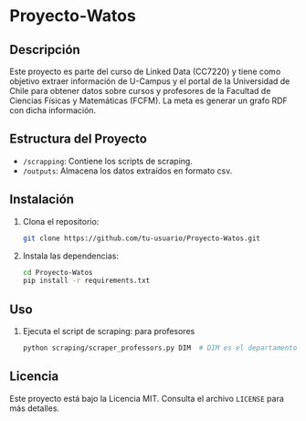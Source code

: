 # Proyecto-Watos

## Descripción

Este proyecto es parte del curso de Linked Data (CC7220) y tiene como objetivo extraer información de U-Campus y el portal de la Universidad de Chile para obtener datos sobre cursos y profesores de la Facultad de Ciencias Físicas y Matemáticas (FCFM). La meta es generar un grafo RDF con dicha información.

## Estructura del Proyecto

- `/scrapping`: Contiene los scripts de scraping.
- `/outputs`: Almacena los datos extraídos en formato csv.

## Instalación

1. Clona el repositorio:
    ```bash
    git clone https://github.com/tu-usuario/Proyecto-Watos.git
    ```
2. Instala las dependencias:
    ```bash
    cd Proyecto-Watos
    pip install -r requirements.txt
    ```

## Uso

1. Ejecuta el script de scraping:
    para profesores
    ```bash
    python scraping/scraper_professors.py DIM  # DIM es el departamento de interés (el alcance del proyecto es DIM, DCC )
    ```


## Licencia

Este proyecto está bajo la Licencia MIT. Consulta el archivo `LICENSE` para más detalles.

